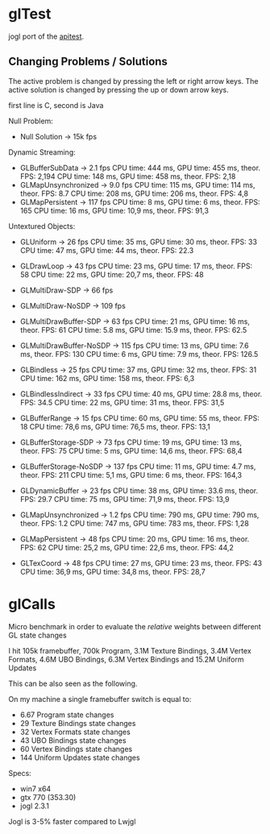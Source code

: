 # glTest

jogl port of the [apitest](https://github.com/nvMcJohn/apitest).

## Changing Problems / Solutions

The active problem is changed by pressing the left or right arrow keys.
The active solution is changed by pressing the up or down arrow keys.

first line is C, second is Java

Null Problem:

* Null Solution -> 15k fps

Dynamic Streaming:

* GLBufferSubData -> 2.1 fps
	CPU time: 444 ms, GPU time: 455 ms, theor. FPS: 2,194
	CPU time: 148 ms, GPU time: 458 ms, theor. FPS: 2,18
* GLMapUnsynchronized -> 9.0 fps
	CPU time: 115 ms, GPU time: 114 ms, theor. FPS: 8.7
	CPU time: 208 ms, GPU time: 206 ms, theor. FPS: 4,8
* GLMapPersistent -> 117 fps
	CPU time: 8 ms, GPU time: 6 ms, theor. FPS: 165
	CPU time: 16 ms, GPU time: 10,9 ms, theor. FPS: 91,3

Untextured Objects:

* GLUniform -> 26 fps
	CPU time: 35 ms, GPU time: 30 ms, theor. FPS: 33
	CPU time: 47 ms, GPU time: 44 ms, theor. FPS: 22.3
* GLDrawLoop -> 43 fps
	CPU time: 23 ms, GPU time: 17 ms, theor. FPS: 58
	CPU time: 22 ms, GPU time: 20,7 ms, theor. FPS: 48
* GLMultiDraw-SDP -> 66 fps

* GLMultiDraw-NoSDP -> 109 fps

* GLMultiDrawBuffer-SDP -> 63 fps
	CPU time: 21 ms, GPU time: 16 ms, theor. FPS: 61
	CPU time: 5.8 ms, GPU time: 15.9 ms, theor. FPS: 62.5
* GLMultiDrawBuffer-NoSDP -> 115 fps
	CPU time: 13 ms, GPU time: 7.6 ms, theor. FPS: 130
	CPU time: 6 ms, GPU time: 7.9 ms, theor. FPS: 126.5
* GLBindless -> 25 fps
	CPU time: 37 ms, GPU time: 32 ms, theor. FPS: 31
	CPU time: 162 ms, GPU time: 158 ms, theor. FPS: 6,3
* GLBindlessIndirect -> 33 fps
	CPU time: 40 ms, GPU time: 28.8 ms, theor. FPS: 34.5
	CPU time: 22 ms, GPU time: 31 ms, theor. FPS: 31,5
* GLBufferRange -> 15 fps
	CPU time: 60 ms, GPU time: 55 ms, theor. FPS: 18
	CPU time: 78,6 ms, GPU time: 76,5 ms, theor. FPS: 13,1
* GLBufferStorage-SDP -> 73 fps
	CPU time: 19 ms, GPU time: 13 ms, theor. FPS: 75
	CPU time: 5 ms, GPU time: 14,6 ms, theor. FPS: 68,4
* GLBufferStorage-NoSDP -> 137 fps
	CPU time: 11 ms, GPU time: 4.7 ms, theor. FPS: 211
	CPU time: 5,1 ms, GPU time: 6 ms, theor. FPS: 164,3
* GLDynamicBuffer -> 23 fps
	CPU time: 38 ms, GPU time: 33.6 ms, theor. FPS: 29.7
	CPU time: 75 ms, GPU time: 71,9 ms, theor. FPS: 13,9
* GLMapUnsynchronized -> 1.2 fps
	CPU time: 790 ms, GPU time: 790 ms, theor. FPS: 1.2
	CPU time: 747 ms, GPU time: 783 ms, theor. FPS: 1,28
* GLMapPersistent -> 48 fps
	CPU time: 20 ms, GPU time: 16 ms, theor. FPS: 62
	CPU time: 25,2 ms, GPU time: 22,6 ms, theor. FPS: 44,2
* GLTexCoord -> 48 fps
	CPU time: 27 ms, GPU time: 23 ms, theor. FPS: 43
	CPU time: 36,9 ms, GPU time: 34,8 ms, theor. FPS: 28,7

# glCalls

Micro benchmark in order to evaluate the *relative* weights between different GL state changes

I hit 105k framebuffer, 700k Program, 3.1M Texture Bindings, 3.4M Vertex Formats, 4.6M UBO Bindings, 6.3M Vertex Bindings and 15.2M Uniform Updates 

This can be also seen as the following.

On my machine a single framebuffer switch is equal to:

- 6.67 Program state changes
- 29 Texture Bindings state changes
- 32 Vertex Formats state changes
- 43 UBO Bindings state changes
- 60 Vertex Bindings state changes
- 144 Uniform Updates state changes

Specs:

- win7 x64
- gtx 770 (353.30)
- jogl 2.3.1


Jogl is 3-5% faster compared to Lwjgl
